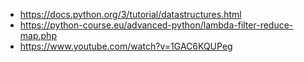 - https://docs.python.org/3/tutorial/datastructures.html
- https://python-course.eu/advanced-python/lambda-filter-reduce-map.php
- https://www.youtube.com/watch?v=1GAC6KQUPeg
